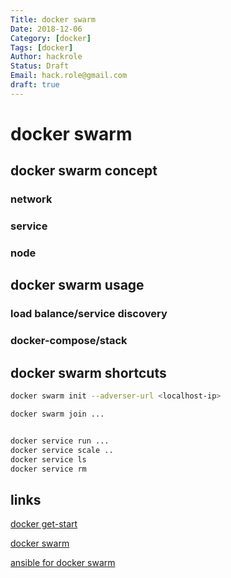 ```yaml
---
Title: docker swarm
Date: 2018-12-06
Category: [docker]
Tags: [docker]
Author: hackrole
Status: Draft
Email: hack.role@gmail.com
draft: true
---
```


# docker swarm
## docker swarm concept

### network

### service

### node

## docker swarm usage

### load balance/service discovery

### docker-compose/stack

## docker swarm shortcuts

```bash
docker swarm init --adverser-url <localhost-ip>

docker swarm join ...


docker service run ...
docker service scale ..
docker service ls
docker service rm
```


## links
[docker get-start](https://docs.docker.com/get-started/part1)

[docker swarm](https://docs.docker.com/engine/swarm/)

[ansible for docker swarm](TODO)
